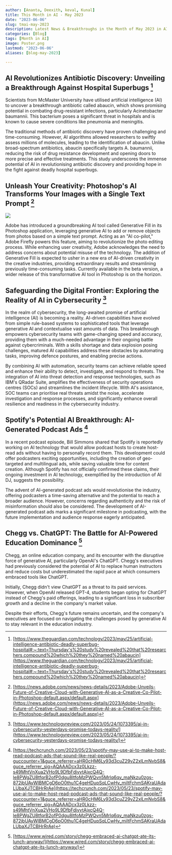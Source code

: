 ```yaml
---
author: [Ananta, Deexith, keval, Kunal]
title: This Month in AI - May 2023
date: "2023-06-06"
slug: tmai-may-2023
description: Latest News & Breakthroughs in the Month of May 2023 in AI.
categories: [Blog]
tags: [Month in AI]
image: Poster.png
lastmod: "2023-06-06"
aliases: [blog-may-2023]

---
```


## AI Revolutionizes Antibiotic Discovery: Unveiling a Breakthrough Against Hospital Superbugs [^1]

Scientists from McMaster University have utilised artificial intelligence (AI) to uncover a breakthrough antibiotic called abaucin, which shows promising potential in combating drug-resistant infections, particularly Acinetobacter baumannii. This bacterium poses a significant threat in hospitals and is known to cause severe conditions like pneumonia and meningitis. 

The traditional methods of antibiotic discovery have proven challenging and time-consuming. However, AI algorithms allowed researchers to swiftly assess millions of molecules, leading to the identification of abaucin. Unlike broad-spectrum antibiotics, abaucin specifically targets A. baumannii, reducing the risk of drug resistance development and opening doors to more precise and effective treatments. This study underscores the immense potential of AI in revolutionising antibiotic discovery and providing hope in the fight against deadly hospital superbugs.


## Unleash Your Creativity: Photoshop's AI Transforms Your Images with a Single Text Prompt [^2]

![](./photoshop.png)

Adobe has introduced a groundbreaking AI tool called Generative Fill in its Photoshop application, leveraging generative AI to add or remove objects from photos based on a simple text prompt. Acting as an "AI co-pilot," Adobe Firefly powers this feature, aiming to revolutionize the photo editing process. While enhancing user creativity, Adobe acknowledges the need to address concerns about potential misuse of the technology. The addition of Generative Fill is expected to usher in a new era of AI-driven creativity in the creative industries, providing extraordinary results and streamlining previously time-consuming tasks. Currently available in the beta version, a wider release of this transformative AI tool in Photoshop is on the horizon.



## Safeguarding the Digital Frontier: Exploring the Reality of AI in Cybersecurity [^3]

In the realm of cybersecurity, the long-awaited promise of artificial intelligence (AI) is becoming a reality. AI-driven capabilities have evolved from simple rule-based systems to sophisticated tools that leverage generative AI and contextualise vast amounts of data. This breakthrough empowers cybersecurity teams with game-changing speed and accuracy, providing them with a much-needed advantage in their ongoing battle against cybercriminals. With a skills shortage and data explosion posing challenges, matured AI capabilities address these obstacles by automating tasks, improving defence postures, and enabling precise actions. 

By combining AI with automation, security teams can achieve reliable speed and enhance their ability to detect, investigate, and respond to threats. The integration of AI into threat detection and response technologies, such as IBM's QRadar Suite, amplifies the effectiveness of security operations centres (SOCs) and streamlines the incident lifecycle. With AI's assistance, SOC teams can prioritise real threats amidst the noise, accelerate investigation and response processes, and significantly enhance overall resilience and readiness in the cybersecurity industry.


## Spotify's Potential AI Breakthrough: AI-Generated Podcast Ads [^4]

In a recent podcast episode, Bill Simmons shared that Spotify is reportedly working on AI technology that would allow podcast hosts to create host-read ads without having to personally record them. This development could offer podcasters exciting opportunities, including the creation of geo-targeted and multilingual ads, while saving valuable time for content creation. Although Spotify has not officially confirmed these claims, their ongoing investment in AI technology, exemplified by the introduction of AI DJ, suggests the possibility. 

The advent of AI-generated podcast ads would revolutionise the industry, offering podcasters a time-saving alternative and the potential to reach a broader audience. However, concerns regarding authenticity and the risk of misinformation should also be considered. The development of AI-generated podcast ads marks a significant milestone in podcasting, with the future implementation and audience response eagerly anticipated.

## Chegg vs. ChatGPT: The Battle for AI-Powered Education Dominance [^5]

Chegg, an online education company, and its encounter with the disruptive force of generative AI, particularly OpenAI's ChatGPT. Chegg's executives had previously considered the potential of AI to replace human instructors and reduce costs but underestimated the rapid pace at which consumers embraced tools like ChatGPT.

Initially, Chegg didn't view ChatGPT as a threat to its paid services. However, when OpenAI released GPT-4, students began opting for ChatGPT instead of Chegg's paid offerings, leading to a significant loss in subscriber growth and a decline in the company's market value.

Despite their efforts, Chegg's future remains uncertain, and the company's executives are focused on navigating the challenges posed by generative AI to stay relevant in the education industry.


[^1]: [https://www.theguardian.com/technology/2023/may/25/artificial-intelligence-antibiotic-deadly-superbug-hospital#:~:text=Thursday's%20study%20revealed%20that%20researchers,compound%20which%20they%20named%20abaucin](https://www.theguardian.com/technology/2023/may/25/artificial-intelligence-antibiotic-deadly-superbug-hospital#:~:text=Thursday's%20study%20revealed%20that%20researchers,compound%20which%20they%20named%20abaucin)

[^2]: [https://news.adobe.com/news/news-details/2023/Adobe-Unveils-Future-of-Creative-Cloud-with-Generative-AI-as-a-Creative-Co-Pilot-in-Photoshop-default.aspx/default.aspx](https://news.adobe.com/news/news-details/2023/Adobe-Unveils-Future-of-Creative-Cloud-with-Generative-AI-as-a-Creative-Co-Pilot-in-Photoshop-default.aspx/default.aspx)

[^3]: [https://www.technologyreview.com/2023/05/24/1073395/ai-in-cybersecurity-yesterdays-promise-todays-reality/](https://www.technologyreview.com/2023/05/24/1073395/ai-in-cybersecurity-yesterdays-promise-todays-reality/)

[^4]: [https://techcrunch.com/2023/05/23/spotify-may-use-ai-to-make-host-read-podcast-ads-that-sound-like-real-people/?guccounter=1&guce_referrer=aHR0cHM6Ly93d3cuZ29vZ2xlLmNvbS8&guce_referrer_sig=AQAAADcx3z0Lkzz-s49MhtVnXua2VHo9L9DfbFdjyvtAjxcQ4Q-le8PWgZU8tfqrB2ofP0dgu8ltfoMzPWQvn5MrIq6qy_maNkzu0zgs-872jbUAyWlBMCgD6pO0thu1C4geHDupSqLCwHy_miltFchmSAKraUAdaLUbaXJTCBHrRrAe](https://techcrunch.com/2023/05/23/spotify-may-use-ai-to-make-host-read-podcast-ads-that-sound-like-real-people/?guccounter=1&guce_referrer=aHR0cHM6Ly93d3cuZ29vZ2xlLmNvbS8&guce_referrer_sig=AQAAADcx3z0Lkzz-s49MhtVnXua2VHo9L9DfbFdjyvtAjxcQ4Q-le8PWgZU8tfqrB2ofP0dgu8ltfoMzPWQvn5MrIq6qy_maNkzu0zgs-872jbUAyWlBMCgD6pO0thu1C4geHDupSqLCwHy_miltFchmSAKraUAdaLUbaXJTCBHrRrAe)

[^5]: [https://www.wired.com/story/chegg-embraced-ai-chatgpt-ate-its-lunch-anyway/](https://www.wired.com/story/chegg-embraced-ai-chatgpt-ate-its-lunch-anyway/)